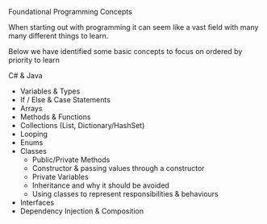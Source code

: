 Foundational Programming Concepts

When starting out with programming it can seem like a vast field with many many different things to learn.

Below we have identified some basic concepts to focus on ordered by priority to learn

C# & Java

* Variables & Types
* If / Else & Case Statements
* Arrays
* Methods & Functions
* Collections (List, Dictionary/HashSet)
* Looping
* Enums
* Classes
	* Public/Private Methods
	* Constructor & passing values through a constructor
	* Private Variables
	* Inheritance and why it should be avoided
	* Using classes to represent responsibilities & behaviours
* Interfaces
* Dependency Injection & Composition
